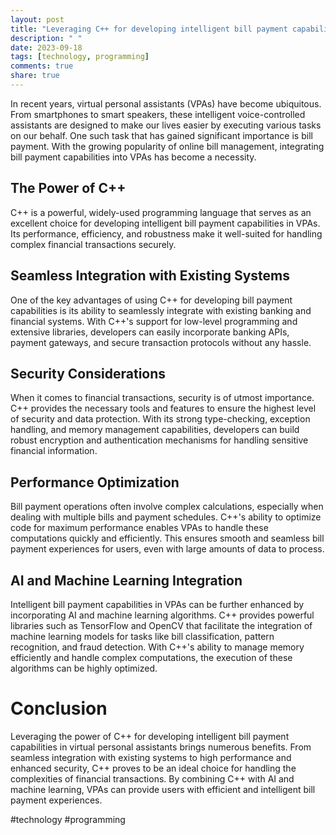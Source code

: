 ```yaml
---
layout: post
title: "Leveraging C++ for developing intelligent bill payment capabilities in virtual personal assistants"
description: " "
date: 2023-09-18
tags: [technology, programming]
comments: true
share: true
---
```


In recent years, virtual personal assistants (VPAs) have become ubiquitous. From smartphones to smart speakers, these intelligent voice-controlled assistants are designed to make our lives easier by executing various tasks on our behalf. One such task that has gained significant importance is bill payment. With the growing popularity of online bill management, integrating bill payment capabilities into VPAs has become a necessity.

## The Power of C++

C++ is a powerful, widely-used programming language that serves as an excellent choice for developing intelligent bill payment capabilities in VPAs. Its performance, efficiency, and robustness make it well-suited for handling complex financial transactions securely.

## Seamless Integration with Existing Systems

One of the key advantages of using C++ for developing bill payment capabilities is its ability to seamlessly integrate with existing banking and financial systems. With C++'s support for low-level programming and extensive libraries, developers can easily incorporate banking APIs, payment gateways, and secure transaction protocols without any hassle.

## Security Considerations

When it comes to financial transactions, security is of utmost importance. C++ provides the necessary tools and features to ensure the highest level of security and data protection. With its strong type-checking, exception handling, and memory management capabilities, developers can build robust encryption and authentication mechanisms for handling sensitive financial information.

## Performance Optimization

Bill payment operations often involve complex calculations, especially when dealing with multiple bills and payment schedules. C++'s ability to optimize code for maximum performance enables VPAs to handle these computations quickly and efficiently. This ensures smooth and seamless bill payment experiences for users, even with large amounts of data to process.

## AI and Machine Learning Integration

Intelligent bill payment capabilities in VPAs can be further enhanced by incorporating AI and machine learning algorithms. C++ provides powerful libraries such as TensorFlow and OpenCV that facilitate the integration of machine learning models for tasks like bill classification, pattern recognition, and fraud detection. With C++'s ability to manage memory efficiently and handle complex computations, the execution of these algorithms can be highly optimized.

# Conclusion

Leveraging the power of C++ for developing intelligent bill payment capabilities in virtual personal assistants brings numerous benefits. From seamless integration with existing systems to high performance and enhanced security, C++ proves to be an ideal choice for handling the complexities of financial transactions. By combining C++ with AI and machine learning, VPAs can provide users with efficient and intelligent bill payment experiences.

#technology #programming